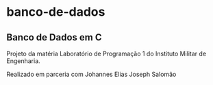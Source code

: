 # banco-de-dados
## Banco de Dados em C

Projeto da matéria Laboratório de Programação 1 do Instituto Militar de Engenharia.

Realizado em parceria com Johannes Elias Joseph Salomão
